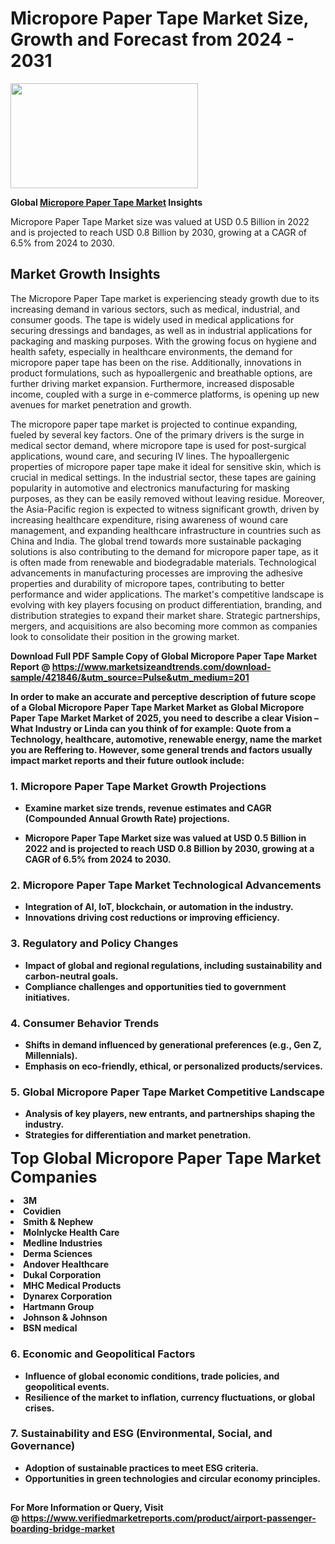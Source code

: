 <H1>Micropore Paper Tape Market Size, Growth and Forecast from 2024 - 2031</H1><img class="aligncenter size-medium wp-image-584254" src="https://thirdeyenews.in/wp-content/uploads/2024/09/Global-Market-Research-300x168.jpeg" alt="" width="300" height="168" /><p><strong>Global&nbsp;<a href="https://www.marketsizeandtrends.com/download-sample/421846/&amp;utm_source=Pulse&amp;utm_medium=201">Micropore Paper Tape Market</a> Insights</strong></p><p>Micropore Paper Tape Market size was valued at USD 0.5 Billion in 2022 and is projected to reach USD 0.8 Billion by 2030, growing at a CAGR of 6.5% from 2024 to 2030.</p><p><h2>Market Growth Insights</h2> <p>The Micropore Paper Tape market is experiencing steady growth due to its increasing demand in various sectors, such as medical, industrial, and consumer goods. The tape is widely used in medical applications for securing dressings and bandages, as well as in industrial applications for packaging and masking purposes. With the growing focus on hygiene and health safety, especially in healthcare environments, the demand for micropore paper tape has been on the rise. Additionally, innovations in product formulations, such as hypoallergenic and breathable options, are further driving market expansion. Furthermore, increased disposable income, coupled with a surge in e-commerce platforms, is opening up new avenues for market penetration and growth.</p> <p><strong></strong></p> <p>The micropore paper tape market is projected to continue expanding, fueled by several key factors. One of the primary drivers is the surge in medical sector demand, where micropore tape is used for post-surgical applications, wound care, and securing IV lines. The hypoallergenic properties of micropore paper tape make it ideal for sensitive skin, which is crucial in medical settings. In the industrial sector, these tapes are gaining popularity in automotive and electronics manufacturing for masking purposes, as they can be easily removed without leaving residue. Moreover, the Asia-Pacific region is expected to witness significant growth, driven by increasing healthcare expenditure, rising awareness of wound care management, and expanding healthcare infrastructure in countries such as China and India. The global trend towards more sustainable packaging solutions is also contributing to the demand for micropore paper tape, as it is often made from renewable and biodegradable materials. Technological advancements in manufacturing processes are improving the adhesive properties and durability of micropore tapes, contributing to better performance and wider applications. The market's competitive landscape is evolving with key players focusing on product differentiation, branding, and distribution strategies to expand their market share. Strategic partnerships, mergers, and acquisitions are also becoming more common as companies look to consolidate their position in the growing market.</p> <p><strong></p><p><span class=""><strong>Download Full PDF Sample Copy of Global Micropore Paper Tape Market Report</strong> @ <a href="https://www.marketsizeandtrends.com/download-sample/421846/&amp;utm_source=Pulse&amp;utm_medium=201" target="_blank">https://www.marketsizeandtrends.com/download-sample/421846/&amp;utm_source=Pulse&amp;utm_medium=201</a></span></p><p>In order to make an accurate and perceptive description of future scope of a Global&nbsp;Micropore Paper Tape Market Market as Global&nbsp;Micropore Paper Tape Market Market of 2025, you need to describe a clear Vision &ndash; What Industry or Linda can you think of for example: Quote from a Technology, healthcare, automotive, renewable energy, name the market you are Reffering to. However, some general trends and factors usually impact market reports and their future outlook include:</p><h3>1.&nbsp;<strong>Micropore Paper Tape Market Growth Projections</strong></h3><ul><li>Examine market size trends, revenue estimates and CAGR (Compounded Annual Growth Rate) projections.</li><li><p>Micropore Paper Tape Market size was valued at USD 0.5 Billion in 2022 and is projected to reach USD 0.8 Billion by 2030, growing at a CAGR of 6.5% from 2024 to 2030.</p></li></ul><h3>2.&nbsp;<strong>Micropore Paper Tape Market Technological Advancements</strong></h3><ul><li>Integration of AI, IoT, blockchain, or automation in the industry.</li><li>Innovations driving cost reductions or improving efficiency.</li></ul><h3>3.&nbsp;<strong>Regulatory and Policy Changes</strong></h3><ul><li>Impact of global and regional regulations, including sustainability and carbon-neutral goals.</li><li>Compliance challenges and opportunities tied to government initiatives.</li></ul><h3>4.&nbsp;<strong>Consumer Behavior Trends</strong></h3><ul><li>Shifts in demand influenced by generational preferences (e.g., Gen Z, Millennials).</li><li>Emphasis on eco-friendly, ethical, or personalized products/services.</li></ul><h3>5.&nbsp;<strong>Global Micropore Paper Tape Market Competitive Landscape</strong></h3><ul><li>Analysis of key players, new entrants, and partnerships shaping the industry.</li><li>Strategies for differentiation and market penetration.</li></ul><p data-pm-slice="1 1 []"><span style="color: inherit; font-family: inherit; font-size: 25px;">Top Global Micropore Paper Tape Market Companies</span></p><div class="" data-test-id=""><p><li>3M</li><li> Covidien</li><li> Smith & Nephew</li><li> Molnlycke Health Care</li><li> Medline Industries</li><li> Derma Sciences</li><li> Andover Healthcare</li><li> Dukal Corporation</li><li> MHC Medical Products</li><li> Dynarex Corporation</li><li> Hartmann Group</li><li> Johnson & Johnson</li><li> BSN medical</li></p></div><h3>6.&nbsp;<strong>Economic and Geopolitical Factors</strong></h3><ul><li>Influence of global economic conditions, trade policies, and geopolitical events.</li><li>Resilience of the market to inflation, currency fluctuations, or global crises.</li></ul><h3>7.&nbsp;<strong>Sustainability and ESG (Environmental, Social, and Governance)</strong></h3><ul><li>Adoption of sustainable practices to meet ESG criteria.</li><li>Opportunities in green technologies and circular economy principles.</li></ul><h2><strong style="font-size: 14px;">For More Information or Query, Visit @&nbsp;</strong><a style="background-color: #ffffff; font-size: 14px;" href="https://www.marketsizeandtrends.com/report/micropore-paper-tape-market/" target="_blank">https://www.verifiedmarketreports.com/product/airport-passenger-boarding-bridge-market</a></h2>
